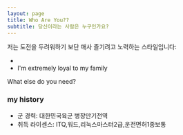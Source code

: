```yaml
---
layout: page
title: Who Are You??
subtitle: 당신이라는 사람은 누구인가요?
---
```


저는 도전을 두려워하기 보단 매사 즐기려고 노력하는 스타일입니다:

- 
- I'm extremely loyal to my family

What else do you need?

### my history

- 군 경력: 대한민국육군 병장만기전역
- 취득 라이센스: ITQ,워드,리눅스마스터2급,운전면허1종보통
